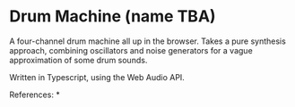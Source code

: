 # Drum Machine (name TBA)

A four-channel drum machine all up in the browser. Takes a pure synthesis approach, combining oscillators and noise generators for a vague approximation of some drum sounds.

Written in Typescript, using the Web Audio API.

References:
*  